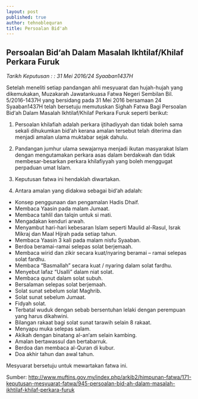 ```yaml
---
layout: post
published: true
author: tehnoblequran
title: Persoalan Bid'ah
---
```

## Persoalan Bid‘ah Dalam Masalah Ikhtilaf/Khilaf Perkara Furuk

_Tarikh Keputusan : : 31 Mei 2016/24 Syaaban1437H_

Setelah meneliti setiap pandangan ahli mesyuarat dan hujah-hujah yang dikemukakan, Muzakarah Jawatankuasa Fatwa Negeri Sembilan Bil. 5/2016-1437H yang bersidang pada 31 Mei 2016 bersamaan 24 Syaaban1437H telah bersetuju memutuskan Sighah Fatwa Bagi Persoalan Bid‘ah Dalam Masalah Ikhtilaf/Khilaf Perkara Furuk seperti berikut:

1. Persoalan khilafiah adalah perkara ijtihadiyyah dan tidak boleh sama sekali dihukumkan bid‘ah kerana amalan tersebut telah diterima dan menjadi amalan ulama muktabar sejak dahulu.

2. Pandangan jumhur ulama sewajarnya menjadi ikutan masyarakat Islam dengan mengutamakan perkara asas dalam berdakwah dan tidak membesar-besarkan perkara khilafiyyah yang boleh menggugat perpaduan umat Islam.

3. Keputusan fatwa ini hendaklah diwartakan.

4. Antara amalan yang didakwa sebagai bid‘ah adalah:

- Konsep penggunaan dan pengamalan Hadis Dhaif.
- Membaca Yaasin pada malam Jumaat.
- Membaca tahlil dan talqin untuk si mati.
- Mengadakan kenduri arwah.
- Menyambut hari-hari kebesaran Islam seperti Maulid al-Rasul, Israk Mikraj dan Maal Hijrah pada setiap tahun.
- Membaca Yaasin 3 kali pada malam nisfu Syaaban.
- Berdoa beramai-ramai selepas solat berjemaah.
- Membaca wirid dan zikir secara kuat/nyaring beramai – ramai selepas solat fardhu.
- Membaca “Basmallah” secara kuat / nyaring dalam solat fardhu.
- Menyebut lafaz “Usalli” dalam niat solat.
- Membaca qunut dalam solat subuh.
- Bersalaman selepas solat berjemaah.
- Solat sunat sebelum solat Maghrib.
- Solat sunat sebelum Jumaat.
- Fidyah solat.
- Terbatal wuduk dengan sebab bersentuhan lelaki dengan perempuan yang harus dikahwini.
- Bilangan rakaat bagi solat sunat tarawih selain 8 rakaat.
- Menyapu muka selepas salam.
- Akikah dengan binatang al-an‘am selain kambing.
- Amalan bertawassul dan bertabarruk.
- Berdoa dan membaca al-Quran di kubur.
- Doa akhir tahun dan awal tahun.


Mesyuarat bersetuju untuk mewartakan fatwa ini.


Sumber: http://www.muftins.gov.my/index.php/arkib2/himpunan-fatwa/171-keputusan-mesyuarat-fatwa/945-persoalan-bid-ah-dalam-masalah-ikhtilaf-khilaf-perkara-furuk
